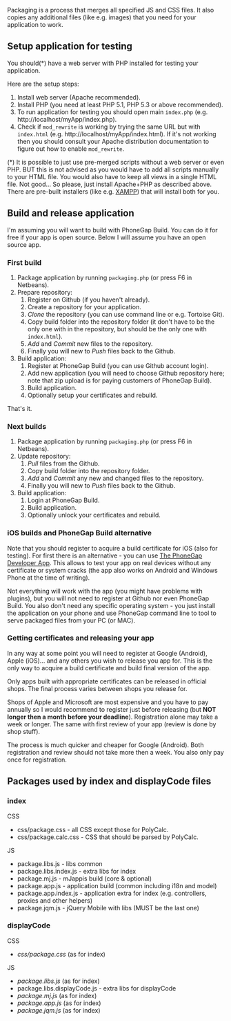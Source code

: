 Packaging is a process that merges all specified JS and CSS files. It also copies any additional files (like e.g. images) that you need for your application to work.

Setup application for testing
-----------------------------

You should(*) have a web server with PHP installed for testing your application.

Here are the setup steps:

1. Install web server (Apache recommended).
2. Install PHP (you need at least PHP 5.1, PHP 5.3 or above recommended).
3. To run application for testing you should open main `index.php` (e.g. http://localhost/myApp/index.php).
4. Check if `mod_rewrite` is working by trying the same URL but with `index.html` (e.g. http://localhost/myApp/index.html). If it's not working then you should consult your Apache distribution documentation to figure out how to enable `mod_rewrite`.
 
(*) It is possible to just use pre-merged scripts without a web server or even PHP. BUT this is not advised as you would have to add all scripts manually to your HTML file. You would also have to keep all views in a single HTML file. Not good... So please, just install Apache+PHP as described above. There are pre-built installers (like e.g. [XAMPP](https://www.apachefriends.org/download.html)) that will install both for you.

Build and release application 
-----------------------------

I'm assuming you will want to build with PhoneGap Build. You can do it for free if your app is open source. Below I will assume you have an open source app.

### First build ###

1. Package application by running `packaging.php` (or press F6 in Netbeans). 
2. Prepare repository: 
	1. Register on Github (if you haven't already).
	2. Create a repository for your application.
	3. *Clone* the repository (you can use command line or e.g. Tortoise Git).
	4. Copy build folder into the repository folder (it don't have to be the only one with in the repository, but should be the only one with `index.html`).
	5. *Add* and *Commit* new files to the repository.
	6. Finally you will new to *Push* files back to the Github.
3. Build application:
	1. Register at PhoneGap Build (you can use Github account login).
	2. Add new application (you will need to choose Github repository here; note that zip upload is for paying customers of PhoneGap Build).
	3. Build application.
	4. Optionally setup your certificates and rebuild.

That's it.

### Next builds ###

1. Package application by running `packaging.php` (or press F6 in Netbeans). 
2. Update repository: 
	1. *Pull* files from the Github.
	2. Copy build folder into the repository folder.
	3. *Add* and *Commit* any new and changed files to the repository.
	4. Finally you will new to *Push* files back to the Github.
3. Build application:
	1. Login at PhoneGap Build.
	2. Build application.
	3. Optionally unlock your certificates and rebuild.

### iOS builds and PhoneGap Build alternative ###

Note that you should register to acquire a build certificate for iOS (also for testing). For first there is an alternative - you can use [The PhoneGap Developer App](http://app.phonegap.com/). This allows to test your app on real devices without any certificate or system cracks (the app also works on Android and Windows Phone at the time of writing).

Not everything will work with the app (you might have problems with plugins), but you will not need to register at Github nor even PhoneGap Build. You also don't need any specific operating system - you just install the application on your phone and use PhoneGap command line to tool to serve packaged files from your PC (or MAC).

### Getting certificates and releasing your app ###

In any way at some point you will need to register at Google (Android), Apple (iOS)... and any others you wish to release you app for. This is the only way to acquire a build certificate and build final version of the app.

Only apps built with appropriate certificates can be released in official shops. The final process varies between shops you release for.

Shops of Apple and Microsoft are most expensive and you have to pay annually so I would recommend to register just before releasing (but **NOT longer then a month before your deadline**). Registration alone may take a week or longer. The same with first review of your app (review is done by shop stuff).

The process is much quicker and cheaper for Google (Android). Both registration and review should not take more then a week. You also only pay once for registration.        

Packages used by index and displayCode files
--------------------------------------------

### index ###

CSS
* css/package.css - all CSS except those for PolyCalc.
* css/package.calc.css - CSS that should be parsed by PolyCalc.

JS
* package.libs.js - libs common
* package.libs.index.js - extra libs for index
* package.mj.js - mJappis build (core & optional)
* package.app.js - application build (common including i18n and model)
* package.app.index.js - application extra for index (e.g. controllers, proxies and other helpers)
* package.jqm.js - jQuery Mobile with libs (MUST be the last one)

### displayCode ###

CSS
* *css/package.css* (as for index)

JS
* *package.libs.js* (as for index)
* package.libs.displayCode.js - extra libs for displayCode
* *package.mj.js* (as for index)
* *package.app.js* (as for index)
* *package.jqm.js* (as for index)
